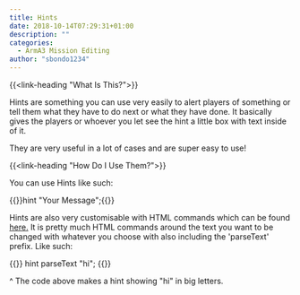 ```yaml
---
title: Hints
date: 2018-10-14T07:29:31+01:00
description: ""
categories:
  - ArmA3 Mission Editing
author: "sbondo1234"
---
```


{{<link-heading "What Is This?">}}

Hints are something you can use very easily to alert players of something or tell them what they have to do next or what they have done. It basically gives the players or whoever you let see the hint a little box with text inside of it.

They are very useful in a lot of cases and are super easy to use!

{{<link-heading "How Do I Use Them?">}}

You can use Hints like such:

{{<highlight C>}}hint "Your Message";{{</highlight>}}

Hints are also very customisable with HTML commands which can be found
<a href="https://community.bistudio.com/wiki/Structured_Text" target="_blank" class="b bb bw pb1 no-underline black dim">here.</a>
It is pretty much HTML commands around the text you want to be changed with whatever you choose with also including the 'parseText' prefix. Like such:

{{<highlight HTML>}}
hint parseText "<t size='3'>hi</t>";
{{</highlight>}}

^ The code above makes a hint showing "hi" in big letters.
